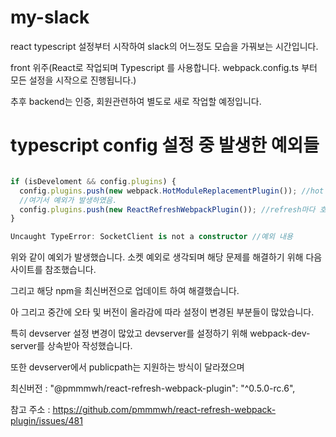 # my-slack
react typescript 설정부터 시작하여 slack의 어느정도 모습을 가꿔보는 시간입니다.

front 위주(React로 작업되며 Typescript 를 사용합니다. webpack.config.ts 부터 모든 설정을 시작으로 진행됩니다.)

추후 backend는 인증, 회원관련하여 별도로 새로 작업할 예정입니다.

# typescript config 설정 중 발생한 예외들

```typescript

if (isDeveloment && config.plugins) {
  config.plugins.push(new webpack.HotModuleReplacementPlugin()); //hot reload 해주는것들
  //여기서 예외가 발생하였음. 
  config.plugins.push(new ReactRefreshWebpackPlugin()); //refresh마다 호출 해주는 socket 플러그인.
}

Uncaught TypeError: SocketClient is not a constructor //예외 내용

```

위와 같이 예외가 발생했습니다. 소켓 예외로 생각되며 해당 문제를 해결하기 위해
다음 사이트를 참조했습니다.


그리고 해당 npm을 최신버전으로 업데이트 하여 해결했습니다.

아 그리고 중간에 오타 및 버전이 올라감에 따라 설정이 변경된 부분들이 많았습니다.

특히 devserver 설정 변경이 많았고 devserver를 설정하기 위해 webpack-dev-server를 상속받아 작성했습니다.

또한 devserver에서 publicpath는 지원하는 방식이 달라졌으며 

최신버전 : "@pmmmwh/react-refresh-webpack-plugin": "^0.5.0-rc.6",

참고 주소 : https://github.com/pmmmwh/react-refresh-webpack-plugin/issues/481